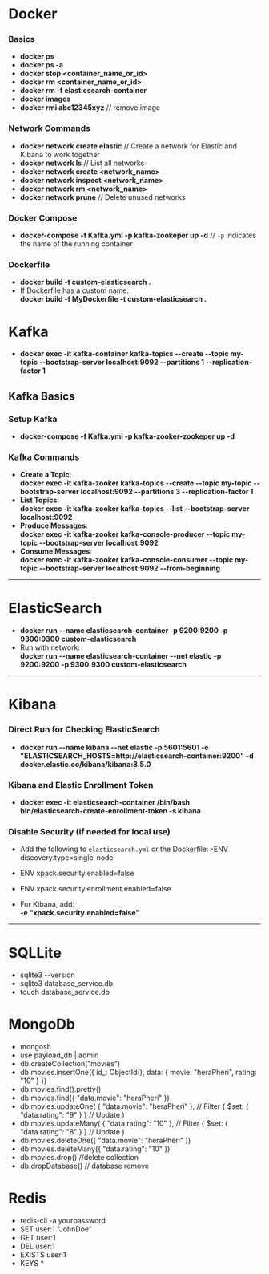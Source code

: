 # Docker

### Basics

- **docker ps**
- **docker ps -a**
- **docker stop <container_name_or_id>**
- **docker rm <container_name_or_id>**
- **docker rm -f elasticsearch-container**
- **docker images**
- **docker rmi abc12345xyz** // remove image

### Network Commands
- **docker network create elastic** // Create a network for Elastic and Kibana to work together  
- **docker network ls** // List all networks  
- **docker network create <network_name>**  
- **docker network inspect <network_name>**  
- **docker network rm <network_name>**  
- **docker network prune** // Delete unused networks  

### Docker Compose
- **docker-compose -f Kafka.yml -p kafka-zookeper up -d** // `-p` indicates the name of the running container  

### Dockerfile
- **docker build -t custom-elasticsearch .**
- If Dockerfile has a custom name:  
  **docker build -f MyDockerfile -t custom-elasticsearch .**

# Kafka 
- **docker exec -it kafka-container kafka-topics --create --topic my-topic --bootstrap-server localhost:9092 --partitions 1 --replication-factor 1**

## Kafka Basics

### Setup Kafka
- **docker-compose -f Kafka.yml -p kafka-zooker-zookeper up -d**

### Kafka Commands
- **Create a Topic**:  
**docker exec -it kafka-zooker kafka-topics --create --topic my-topic --bootstrap-server localhost:9092 --partitions 3 --replication-factor 1**
- **List Topics**:  
**docker exec -it kafka-zooker kafka-topics --list --bootstrap-server localhost:9092**
- **Produce Messages**:  
**docker exec -it kafka-zooker kafka-console-producer --topic my-topic --bootstrap-server localhost:9092**
- **Consume Messages**:  
**docker exec -it kafka-zooker kafka-console-consumer --topic my-topic --bootstrap-server localhost:9092 --from-beginning**

---



# ElasticSearch
- **docker run --name elasticsearch-container -p 9200:9200 -p 9300:9300 custom-elasticsearch**  
- Run with network:  
  **docker run --name elasticsearch-container --net elastic -p 9200:9200 -p 9300:9300 custom-elasticsearch**

---

# Kibana

### Direct Run for Checking ElasticSearch
- **docker run --name kibana --net elastic -p 5601:5601 -e "ELASTICSEARCH_HOSTS=http://elasticsearch-container:9200" -d docker.elastic.co/kibana/kibana:8.5.0**

### Kibana and Elastic Enrollment Token
- **docker exec -it elasticsearch-container /bin/bash**  
  **bin/elasticsearch-create-enrollment-token -s kibana**

### Disable Security (if needed for local use)
- Add the following to `elasticsearch.yml` or the Dockerfile:
-ENV discovery.type=single-node 
- ENV xpack.security.enabled=false 
- ENV xpack.security.enrollment.enabled=false

- For Kibana, add:  
**-e "xpack.security.enabled=false"**

---

# SQLLite
- sqlite3 --version
- sqlite3 database_service.db
- touch database_service.db

# MongoDb
- mongosh
- use payload_db | admin
- db.createCollection("movies")
- db.movies.insertOne({ id_: ObjectId(), data: { movie: "heraPheri", rating: "10" } })
- db.movies.find().pretty()
- db.movies.find({ "data.movie": "heraPheri" })
- db.movies.updateOne(
    { "data.movie": "heraPheri" },                // Filter
    { $set: { "data.rating": "9" } }             // Update
)
- db.movies.updateMany(
    { "data.rating": "10" },                     // Filter
    { $set: { "data.rating": "8" } }             // Update
)
- db.movies.deleteOne({ "data.movie": "heraPheri" })
- db.movies.deleteMany({ "data.rating": "10" })
- db.movies.drop() //delete collection
- db.dropDatabase() // database remove

# Redis
- redis-cli -a yourpassword
- SET user:1 "JohnDoe"
- GET user:1 
- DEL user:1
- EXISTS user:1
- KEYS *